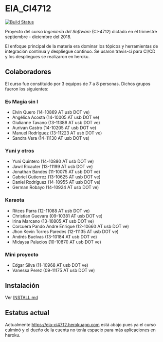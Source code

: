 # EIA_CI4712

[![Build Status](https://travis-ci.com/german1608/EIA_CI4712.svg?token=aqTuGezTjtpGskdvd7vs&branch=master)](https://travis-ci.com/german1608/EIA_CI4712)

Proyecto del curso _Ingeniería del Software_ (CI-4712) dictado en el trimestre septiembre - diciembre del 2018.

El enfoque principal de la materia era dominar los tópicos y herramientas de integración continua y despliegue continuo. Se usaron travis-ci para CI/CD y los despliegues se realizaron en heroku.

## Colaboradores

El curso fue constituido por 3 equipos de 7 a 8 personas. Dichos grupos fueron los siguientes:

### Es Magia sin I

* Elvin Quero (14-10869 AT usb DOT ve)
* Angélica Acosta (14-10005 AT usb DOT ve)
* Giulianne Tavano (13-11389 AT usb DOT ve)
* Aurivan Castro (14-10205 AT usb DOT ve)
* Manuel Rodríguez (13-11223 AT usb DOT ve)
* Sandra Vera (14-11130 AT usb DOT ve)

### Yuni y otros

* Yuni Quintero (14-10880 AT usb DOT ve)
* Jawil Ricauter (13-11199 AT usb DOT ve)
* Jonathan Bandes (11-10075 AT usb DOT ve)
* Gabriel Gutierrez (13-10625 AT usb DOT ve)
* Daniel Rodríguez (14-10955 AT usb DOT ve)
* German Robayo (14-10924 AT usb DOT ve)

### Karaota

* Ritces Parra (12-11088 AT usb DOT ve)
* Christian Guevara (09-10381 AT usb DOT ve)
* Irina Marcano (13-10805 AT usb DOT ve)
* Corcuera Pando Andre Enrique (12-10660 AT usb DOT ve)
* Jhon Kevin Torres Paredes (12-11135 AT usb DOT ve)
* Andrés Buelvas (13-10184 AT usb DOT ve)
* Midaysa Palacios (10-10870 AT usb DOT ve)

### Mini proyecto

* Edgar Silva (11-10968 AT usb DOT ve)
* Vanessa Perez (09-11175 AT usb DOT ve)

## Instalación

Ver [INSTALL.md](./INSTALL.md)

## Estatus actual

Actualmente https://eia-ci4712.herokuapp.com está abajo pues ya el curso culminó y el dueño de la cuenta no tenía espacio para más aplicaciones en heroku.
